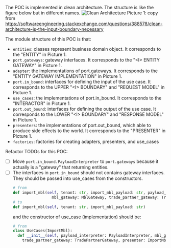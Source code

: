 The POC is implemented in clean architecture.
The structure is like the figure below but in different names.
![Clean Architecture](https://i.stack.imgur.com/1qT9h.png)
Picture 1: copy from https://softwareengineering.stackexchange.com/questions/388578/clean-architecture-is-the-input-boundary-necessary

The module structure of this POC is that:
* `entities`: classes represent business domain object. It corresponds to the "ENTITY" in Picture 1.
* `port.gateways`: gateway interfaces. It corresponds to the "\<I> ENTITY GATEWAY" in Picture 1.
* `adapter`: the implementations of port.gateways. It corresponds to the "ENTITY GATEWAY IMPLEMENTATION" in Picture 1.
* `port.in_bound`: interfaces for defining the input of the use case. It corresponds to the UPPER "\<I> BOUNDARY" and "REQUEST MODEL" in Picture 1.
* `use_cases`: the implementations of port.in_bound. It corresponds to the "INTERACTOR" in Picture 1.
* `port.out_bound`: interfaces for defining the output of the use case. It corresponds to the LOWER "\<I> BOUNDARY" and "RESPONSE MODEL" in Picture 1.
* `presenters`: the implementations of port.out_bound, which able to produce side effects to the world. It corresponds to the "PRESENTER" in Picture 1.
* `factories`: factories for creating adapters, presenters, and use_cases

Refactor TODOs for this POC:
- [ ] Move `port.in_bound.PayloadInterpreter` to `port.gateways` because it actually is a "gateway" that returning entities.
- [ ] The interfaces in `port.in_bound` should not contains gateway interfaces. They should be passed into use_cases from the constructors.
  ```python
  # from 
  def import_mbl(self, tenant: str, import_mbl_payload: str, payload_interpreter: PayloadInterpreter,
                   mbl_gateway: MblGateway, trade_partner_gateway: TradePartnerGateway, presenter: ImportMblResult)
  # to
  def import_mbl(self, tenant: str, import_mbl_payload: str)
  ```
  and the constructor of use_case (implementation) should be:
  ```python
  # from 
  class UseCases(ImportMbl):
    def __init__(self, payload_interpreter: PayloadInterpreter, mbl_gateway: MblGateway, 
      trade_partner_gateway: TradePartnerGateway, presenter: ImportMblResult)
  ```